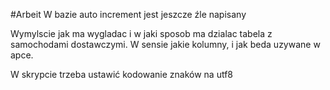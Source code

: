 #Arbeit
W bazie auto increment jest jeszcze źle napisany

Wymylscie jak ma wygladac i w jaki sposob ma dzialac tabela z samochodami dostawczymi. W sensie jakie kolumny, i jak beda uzywane w apce.

W skrypcie trzeba ustawić kodowanie znaków na utf8
